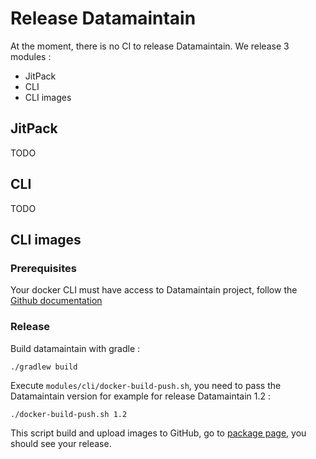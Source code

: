 # Release Datamaintain

At the moment, there is no CI to release Datamaintain. We release 3 modules :
* JitPack
* CLI
* CLI images

## JitPack
TODO

## CLI
TODO

## CLI images
### Prerequisites
Your docker CLI must have access to Datamaintain project, follow the
[Github documentation](https://docs.github.com/en/free-pro-team@latest/packages/guides/configuring-docker-for-use-with-github-packages#authenticating-with-a-personal-access-token)

### Release
Build datamaintain with gradle :
```
./gradlew build
```

Execute `modules/cli/docker-build-push.sh`, you need to pass the Datamaintain version
for example for release Datamaintain 1.2 :
```
./docker-build-push.sh 1.2
```

This script build and upload images to GitHub, go to 
[package page](https://github.com/orgs/4sh/packages?repo_name=datamaintain), 
you should see your release.
